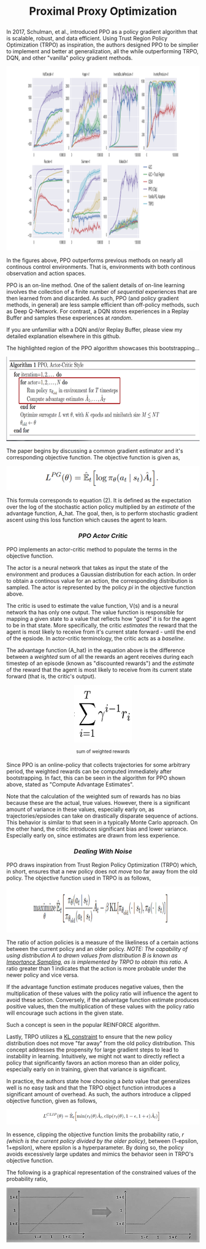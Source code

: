 # <p align="center"><b>Proximal Proxy Optimization</b></p>

In 2017, Schulman, et al., introduced PPO as a policy gradient algorithm that is scalable, robust, and data efficient. Using Trust Region Policy Optimization (TRPO) as inspiration, the authors designed PPO to be simplier to implement and better at generalization, all the while outperforming TRPO, DQN, and other "vanilla" policy gradient methods.

<p align="center">
<img src="images/ppo_performance.PNG" width="720" height="480">
</p>

In the figures above, PPO outperforms previous methods on nearly all continous control environments. That is, environments with both continous observation and action spaces.

PPO is an on-line method. One of the salient details of on-line learning involves the collection of a finite number of *sequential* experiences that are then learned from and discarded. As such, PPO (and policy gradient methods, in general) are less sample efficient than off-policy methods, such as Deep Q-Network. For contrast, a DQN stores experiences in a Replay Buffer and samples these experiences at *random*.

If you are unfamiliar with a DQN and/or Replay Buffer, please view my detailed explanation elsewhere in this github.

The highlighted region of the PPO algorithm showcases this bootstrapping...

<p align="center">
<img src="images/ppo_bootstrap.PNG" width="580" height="220">
</p>

The paper begins by discussing a common gradient estimator and it's corresponding objective function. The objective function is given as,

<p align="center">
<img src="images/ppo_obj_fn.PNG" >
</p>

This formula corresponds to equation (2). It is defined as the expectation over the log of the stochastic action policy multiplied by an *estimate* of the advantage function, A_hat. The goal, then, is to perform stochastic gradient ascent using this loss function which causes the agent to learn. 


### <p align="center"><b><i>PPO Actor Critic</i></b></p>

PPO implements an actor-critic method to populate the terms in the objective function. 

The actor is a neural network that takes as input the state of the environment and produces a Gaussian distribution for each action. In order to obtain a continous value for an action, the corresponding distribution is sampled. The actor is represented by the policy *pi* in the objective function above. 

The critic is used to estimate the value function, V(s) and is a neural network tha has only one output. The value function is responsible for mapping a given state to a value that reflects how "good" it is for the agent to be in that state. More specifically, the critic *estimates* the reward that the agent is most likely to receive from it's current state forward - until the end of the epsiode. In actor-critic terminology, the critic acts as a *baseline*.

The advantage function (A_hat) in the equation above is the difference between a *weighted* sum of all the rewards an agent receives during each timestep of an episode (known as "discounted rewards") and the *estimate* of the reward that the agent is most likely to receive from its current state forward (that is, the critic's output).

<p align="center">
<img src="images/discount_reward.PNG" width="150" height="150">
</p>

<p align="center">
  <sup> sum of weighted rewards </sup>
</p>

Since PPO is an online-policy that collects trajectories for some arbitrary period, the weighted rewards can be computed immediately after bootstrapping. In fact, this can be seen in the algorithm for PPO shown above, stated as "Compute Advantage Estimates". 

Note that the calculation of the weighted sum of rewards has no bias because these are the actual, true values. However, there is a significant amount of variance in these values, especially early on, as trajectories/epsiodes can take on drastically disparate sequence of actions. This behavior is similar to that seen in a typically Monte Carlo approach. On the other hand, the critic introduces significant bias and lower variance. Especially early on, since estimates are drawn from less experience. 

### <p align="center"><b><i>Dealing With Noise</i></b></p>

PPO draws inspiration from Trust Region Policy Optimization (TRPO) which, in short, ensures that a new policy does not *move* too far away from the old policy. The objective function used in TRPO is as follows,

<p align="center">
<img src="images/trpo_obj_fn.PNG" width="620" height="120">
</p>

The ratio of action policies is a measure of the likeliness of a certain actions between the current policy and an older policy. *NOTE: The capability of using distribution A to drawn values from distribution B is known as [Importance Sampling](https://en.wikipedia.org/wiki/Importance_sampling), as is implemented by TRPO to obtain this ratio*. A ratio greater than 1 indicates that the action is more probable under the newer policy and vice versa.

If the advantage function estimate produces negative values, then the multiplication of these values with the policy ratio will influence the agent to avoid these action. Conversely, if the advantage function estimate produces positive values, then the multiplication of these values with the policy ratio will encourage such actions in the given state. 

Such a concept is seen in the popular REINFORCE algorithm. 

Lastly, TRPO utilizes a [KL constraint](https://en.wikipedia.org/wiki/Kullback%E2%80%93Leibler_divergence) to ensure that the new policy distribution does not move "far away" from the old policy distribution. This concept addresses the propensity for large gradient steps to lead to instability in learning. Intuitively, we might not want to directly reflect a policy that significantly favors an action moreso than an older policy, especially early on in training, given that variance is significant.

In practice, the authors state how choosing a *beta* value that generalizes well is no easy task and that the TRPO object function introduces a significant amount of overhead. As such, the authors introduce a clipped objective function, given as follows,

<p align="center">
<img src="images/ppo_clipped_obj_fn.PNG" >
</p>

In essence, clipping the objective function limits the probability ratio, *r (which is the current policy divided by the older policy)*, between (1-epsilon, 1+epsilon), where epsilon is a hyperparameter. By doing so, the policy avoids excessively large updates and mimics the behavior seen in TRPO's objective function.

The following is a graphical representation of the constrained values of the probability ratio,

<p align="center">
<img src="images/ppo_bounded.png" >
</p>





